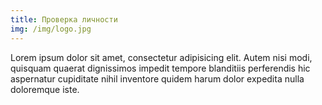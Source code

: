 ```yaml
---
title: Проверка личности
img: /img/logo.jpg
---
```

Lorem ipsum dolor sit amet, consectetur adipisicing elit. Autem nisi modi, quisquam quaerat dignissimos impedit tempore blanditiis perferendis hic aspernatur cupiditate nihil inventore quidem harum dolor expedita nulla doloremque iste.
